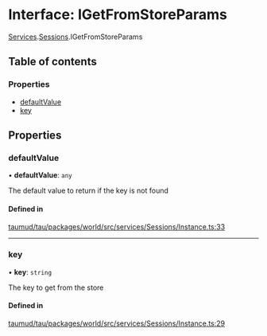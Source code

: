 # Interface: IGetFromStoreParams

[Services](../modules/tau_world.Services.md).[Sessions](../modules/tau_world.Services.Sessions.md).IGetFromStoreParams

## Table of contents

### Properties

- [defaultValue](tau_world.Services.Sessions.IGetFromStoreParams.md#defaultvalue)
- [key](tau_world.Services.Sessions.IGetFromStoreParams.md#key)

## Properties

### defaultValue

• **defaultValue**: `any`

The default value to return if the key is not found

#### Defined in

[taumud/tau/packages/world/src/services/Sessions/Instance.ts:33](https://github.com/tau-mud/tau/blob/0a6de30/packages/world/src/services/Sessions/Instance.ts#L33)

___

### key

• **key**: `string`

The key to get from the store

#### Defined in

[taumud/tau/packages/world/src/services/Sessions/Instance.ts:29](https://github.com/tau-mud/tau/blob/0a6de30/packages/world/src/services/Sessions/Instance.ts#L29)
